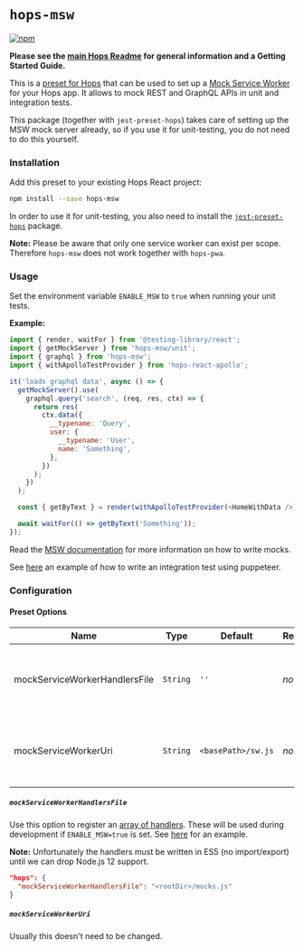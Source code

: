 # `hops-msw`

[![npm](https://img.shields.io/npm/v/hops-msw.svg)](https://www.npmjs.com/package/hops-msw)

**Please see the [main Hops Readme](../../DOCUMENTATION.md) for general information and a Getting Started Guide.**

This is a [preset for Hops](../../DOCUMENTATION.md#presets) that can be used to set up a [Mock Service Worker](https://www.npmjs.com/package/msw) for your Hops app. It allows to mock REST and GraphQL APIs in unit and integration tests.

This package (together with `jest-preset-hops`) takes care of setting up the MSW mock server already, so if you use it for unit-testing, you do not need to do this yourself.

### Installation

Add this preset to your existing Hops React project:

```bash
npm install --save hops-msw
```

In order to use it for unit-testing, you also need to install the [`jest-preset-hops`](../jest-preset-hops/README.md) package.

**Note:** Please be aware that only one service worker can exist per scope. Therefore `hops-msw` does not work together with `hops-pwa`.

### Usage

Set the environment variable `ENABLE_MSW` to `true` when running your unit tests.

**Example:**

```javascript
import { render, waitFor } from '@testing-library/react';
import { getMockServer } from 'hops-msw/unit';
import { graphql } from 'hops-msw';
import { withApolloTestProvider } from 'hops-react-apollo';

it('loads graphql data', async () => {
  getMockServer().use(
    graphql.query('search', (req, res, ctx) => {
      return res(
        ctx.data({
          __typename: 'Query',
          user: {
            __typename: 'User',
            name: 'Something',
          },
        })
      );
    })
  );

  const { getByText } = render(withApolloTestProvider(<HomeWithData />));

  await waitFor(() => getByText('Something'));
});
```

Read the [MSW documentation](https://mswjs.io/) for more information on how to write mocks.

See [here](../spec/integration/redux/__tests__/mocked.js) an example of how to write an integration test using puppeteer.

### Configuration

#### Preset Options

| Name | Type | Default | Required | Description |
| --- | --- | --- | --- | --- |
| mockServiceWorkerHandlersFile | `String` | `''` | _no_ | The path to your mock handlers file (which will be used during development) |
| mockServiceWorkerUri | `String` | `<basePath>/sw.js` | _no_ | The path on which the mock service worker will be served from |

##### `mockServiceWorkerHandlersFile`

Use this option to register an [array of handlers](https://mswjs.io/docs/getting-started/mocks/graphql-api). These will be used during development if `ENABLE_MSW=true` is set. See [here](../template-graphql) for an example.

**Note:** Unfortunately the handlers must be written in ES5 (no import/export) until we can drop Node.js 12 support.

```json
"hops": {
  "mockServiceWorkerHandlersFile": "<rootDir>/mocks.js"
}
```

##### `mockServiceWorkerUri`

Usually this doesn't need to be changed.

